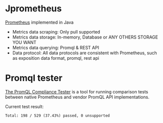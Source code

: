 # Jprometheus

[Prometheus](https://github.com/prometheus/prometheus) implemented in Java
- Metrics data scraping: Only pull supported
- Metrics data storage: In-memory, Database or ANY OTHERS STORAGE YOU WANT
- Metrics data querying: Promql & REST API
- Data protocol: All data protocols are consistent with Prometheus, such as exposition data format, promql, rest api

# Promql tester
[The PromQL Compliance Tester](https://github.com/promlabs/promql-compliance-tester) is a tool for running comparison tests between native Prometheus and vendor PromQL API implementations.

Current test result:
```text
Total: 198 / 529 (37.43%) passed, 0 unsupported
```